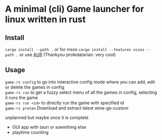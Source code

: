 # A minimal (cli) Game launcher for linux written in rust

## Install
`cargo install --path .` or for nixos `cargo install --features nixos --path .`
or use [AUR](https://aur.archlinux.org/packages/game-rs-bin) (Thankyou proledatarian. very cool)

## Usage
`game-rs config` to go into interactive config mode where you can add, edit or delete the games in config <br />
`game-rs run` to get a fuzzy select menu of all the games in config, selecting it runs the game <br />
`game-rs run <id>` to directly run the game with specified id <br />
`game-rs proton` Download and extract latest wine-ge-custom <br />

unplanned but maybe once it is complete
- GUI app with tauri or soemthing else
- playtime counting 
